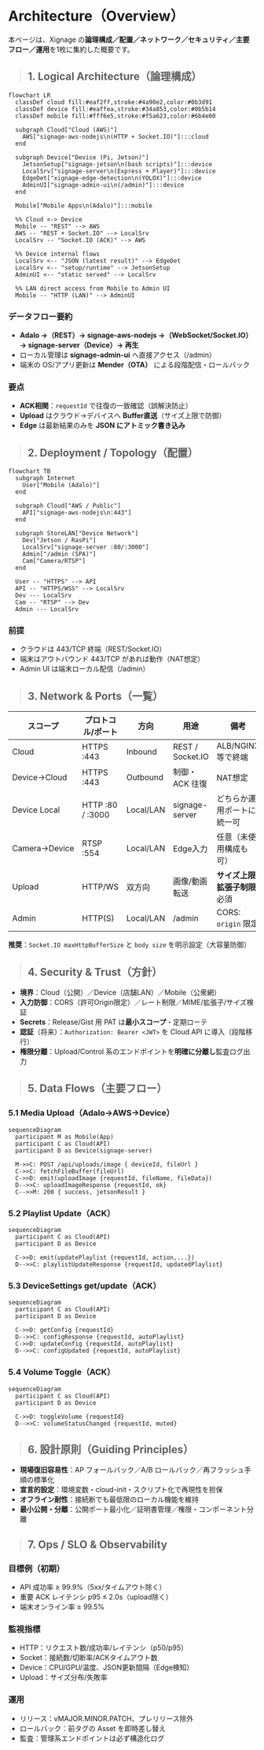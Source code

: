 # Architecture（Overview）

本ページは、Xignage の**論理構成／配置／ネットワーク／セキュリティ／主要フロー／運用**を1枚に集約した概要です。

> ## **1. Logical Architecture（論理構成）**

```mermaid
flowchart LR
  classDef cloud fill:#eaf2ff,stroke:#4a90e2,color:#0b3d91
  classDef device fill:#eaffea,stroke:#34a853,color:#0b5b14
  classDef mobile fill:#fff6e5,stroke:#f5a623,color:#6b4e00

  subgraph Cloud["Cloud (AWS)"]
    AWS["signage-aws-nodejs\n(HTTP + Socket.IO)"]:::cloud
  end

  subgraph Device["Device (Pi, Jetson)"]
    JetsonSetup["signage-jetson\n(bash scripts)"]:::device
    LocalSrv["signage-server\n(Express + Player)"]:::device
    EdgeDet["xignage-edge-detection\n(YOLOX)"]:::device
    AdminUI["signage-admin-ui\n(/admin)"]:::device
  end

  Mobile["Mobile Apps\n(Adalo)"]:::mobile

  %% Cloud <-> Device
  Mobile -- "REST" --> AWS
  AWS -- "REST + Socket.IO" --> LocalSrv
  LocalSrv -- "Socket.IO (ACK)" --> AWS

  %% Device internal flows
  LocalSrv <-- "JSON (latest result)" --> EdgeDet
  LocalSrv <-- "setup/runtime" --> JetsonSetup
  AdminUI <-- "static served" --> LocalSrv

  %% LAN direct access from Mobile to Admin UI
  Mobile -- "HTTP (LAN)" --> AdminUI
```

### **データフロー要約**

- **Adalo →（REST）→ signage-aws-nodejs →（WebSocket/Socket.IO）→ signage-server（Device）→ 再生**
- ローカル管理は **signage-admin-ui** へ直接アクセス（/admin）
- 端末の OS/アプリ更新は **Mender（OTA）** による段階配信・ロールバック

### **要点**

- **ACK相関**：`requestId` で往復の一致確認（誤解決防止）
- **Upload** はクラウド→デバイスへ **Buffer直送**（サイズ上限で防御）
- **Edge** は最新結果のみを **JSON にアトミック書き込み**

> ## **2. Deployment / Topology（配置）**

```mermaid
flowchart TB
  subgraph Internet
    User["Mobile (Adalo)"]
  end

  subgraph Cloud["AWS / Public"]
    API["signage-aws-nodejs\n:443"]
  end

  subgraph StoreLAN["Device Network"]
    Dev["Jetson / RasPi"]
    LocalSrv["signage-server :80/:3000"]
    Admin["/admin (SPA)"]
    Cam["Camera/RTSP"]
  end

  User -- "HTTPS" --> API
  API -- "HTTPS/WSS" --> LocalSrv
  Dev --- LocalSrv
  Cam -- "RTSP" --> Dev
  Admin --- LocalSrv
```

### **前提**

- クラウドは 443/TCP 終端（REST/Socket.IO）
- 端末はアウトバウンド 443/TCP があれば動作（NAT想定）
- Admin UI は端末ローカル配信（/admin）

> ## **3. Network & Ports（一覧）**

| スコープ          | プロトコル/ポート        | 方向        | 用途               | 備考                |
| ------------- | ---------------- | --------- | ---------------- | ----------------- |
| Cloud         | HTTPS :443       | Inbound   | REST / Socket.IO | ALB/NGINX 等で終端    |
| Device→Cloud  | HTTPS :443       | Outbound  | 制御・ACK 往復        | NAT想定             |
| Device Local  | HTTP :80 / :3000 | Local/LAN | signage-server   | どちらか運用ポートに統一可     |
| Camera→Device | RTSP :554        | Local/LAN | Edge入力           | 任意（未使用構成も可）       |
| Upload        | HTTP/WS          | 双方向       | 画像/動画転送          | **サイズ上限/拡張子制限**必須 |
| Admin         | HTTP(S)          | Local/LAN | /admin           | CORS: `origin` 限定 |

**推奨**：`Socket.IO maxHttpBufferSize` と `body size` を明示設定（大容量防御）

> ## **4. Security & Trust（方針）**

- **境界**：Cloud（公開）／Device（店舗LAN）／Mobile（公衆網）
- **入力防御**：CORS（許可Origin限定）／レート制限／MIME/拡張子/サイズ検証
- **Secrets**：Release/Gist 用 PAT は**最小スコープ**・定期ローテ
- **認証**（将来）：`Authorization: Bearer <JWT>` を Cloud API に導入（段階移行）
- **権限分離**：Upload/Control 系のエンドポイントを**明確に分離し**監査ログ出力

> ## **5. Data Flows（主要フロー）**

### **5.1 Media Upload（Adalo→AWS→Device）**

```mermaid
sequenceDiagram
  participant M as Mobile(App)
  participant C as Cloud(API)
  participant D as Device(signage-server)

  M->>C: POST /api/uploads/image { deviceId, fileUrl }
  C->>C: fetchFileBuffer(fileUrl)
  C->>D: emit(uploadImage {requestId, fileName, fileData})
  D-->>C: uploadImageResponse {requestId, ok}
  C-->>M: 200 { success, jetsonResult }
```

### **5.2 Playlist Update（ACK）**

```mermaid
sequenceDiagram
  participant C as Cloud(API)
  participant D as Device

  C->>D: emit(updatePlaylist {requestId, action,...})
  D-->>C: playlistUpdateResponse {requestId, updatedPlaylist}
```

### **5.3 DeviceSettings get/update（ACK）**

```mermaid
sequenceDiagram
  participant C as Cloud(API)
  participant D as Device

  C->>D: getConfig {requestId}
  D-->>C: configResponse {requestId, autoPlaylist}
  C->>D: updateConfig {requestId, autoPlaylist}
  D-->>C: configUpdated {requestId, autoPlaylist}
```

### **5.4 Volume Toggle（ACK）**

```mermaid
sequenceDiagram
  participant C as Cloud(API)
  participant D as Device

  C->>D: toggleVolume {requestId}
  D-->>C: volumeStatusChanged {requestId, muted}
```

> ## **6. 設計原則（Guiding Principles）**

- **現場復旧容易性**：AP フォールバック／A/B ロールバック／再フラッシュ手順の標準化
- **宣言的設定**：環境変数・cloud-init・スクリプト化で再現性を担保
- **オフライン耐性**：接続断でも最低限のローカル機能を維持
- **最小公開・分離**：公開ポート最小化／証明書管理／権限・コンポーネント分離

> ## **7. Ops / SLO & Observability**

### **目標例（初期）**

- API 成功率 ≥ 99.9%（5xx/タイムアウト除く）
- 重要 ACK レイテンシ p95 ≤ 2.0s（upload除く）
- 端末オンライン率 ≥ 99.5%

### **監視指標**

- HTTP：リクエスト数/成功率/レイテンシ（p50/p95）
- Socket：接続数/切断率/ACKタイムアウト数
- Device：CPU/GPU/温度、JSON更新間隔（Edge検知）
- Upload：サイズ分布/失敗率

### **運用**

- リリース：vMAJOR.MINOR.PATCH、プレリリース除外
- ロールバック：前タグの Asset を即時差し替え
- 監査：管理系エンドポイントは必ず構造化ログ
